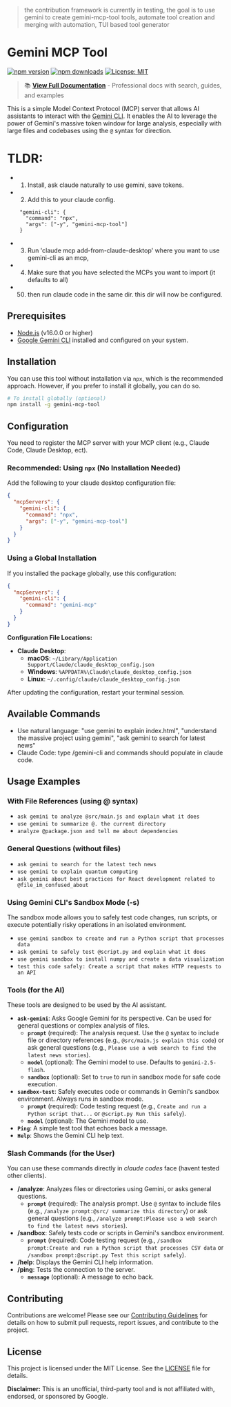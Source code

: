  >the contribution framework is currently in testing, the goal is to use gemini to create gemini-mcp-tool tools, automate tool creation and merging with automation, TUI based tool generator

# Gemini MCP Tool

[![npm version](https://img.shields.io/npm/v/gemini-mcp-tool)](https://www.npmjs.com/package/gemini-mcp-tool)
[![npm downloads](https://img.shields.io/npm/dt/gemini-mcp-tool)](https://www.npmjs.com/package/gemini-mcp-tool)
[![License: MIT](https://img.shields.io/badge/License-MIT-blue.svg)](https://opensource.org/licenses/MIT)

> 📚 **[View Full Documentation](https://jamubc.github.io/gemini-mcp-tool/)** - Professional docs with search, guides, and examples

This is a simple Model Context Protocol (MCP) server that allows AI assistants to interact with the [Gemini CLI](https://github.com/google-gemini/gemini-cli). It enables the AI to leverage the power of Gemini's massive token window for large analysis, especially with large files and codebases using the `@` syntax for direction.

# TLDR:

- 1. Install, ask claude naturally to use gemini, save tokens.
- 2. Add this to your claude config.

```
    "gemini-cli": {
      "command": "npx",
      "args": ["-y", "gemini-mcp-tool"]
    }
```

- 3. Run 'claude mcp add-from-claude-desktop' where you want to use gemini-cli as an mcp,
- 4. Make sure that you have selected the MCPs you want to import (it defaults to all)
- 50. then run claude code in the same dir. this dir will now be configured.

## Prerequisites

- [Node.js](https://nodejs.org/) (v16.0.0 or higher)
- [Google Gemini CLI](https://github.com/google-gemini/gemini-cli) installed and configured on your system.

## Installation

You can use this tool without installation via `npx`, which is the recommended approach. However, if you prefer to install it globally, you can do so.

```bash
# To install globally (optional)
npm install -g gemini-mcp-tool
```

## Configuration

You need to register the MCP server with your MCP client (e.g., Claude Code, Claude Desktop, ect).

### Recommended: Using `npx` (No Installation Needed)

Add the following to your claude desktop configuration file:

```json
{
  "mcpServers": {
    "gemini-cli": {
      "command": "npx",
      "args": ["-y", "gemini-mcp-tool"]
    }
  }
}
```

### Using a Global Installation

If you installed the package globally, use this configuration:

```json
{
  "mcpServers": {
    "gemini-cli": {
      "command": "gemini-mcp"
    }
  }
}
```

**Configuration File Locations:**

- **Claude Desktop**:
  - **macOS**: `~/Library/Application Support/Claude/claude_desktop_config.json`
  - **Windows**: `%APPDATA%\Claude\claude_desktop_config.json`
  - **Linux**: `~/.config/claude/claude_desktop_config.json`

After updating the configuration, restart your terminal session.

## Available Commands

- Use natural language: "use gemini to explain index.html", "understand the massive project using gemini", "ask gemini to search for latest news"
- Claude Code: type /gemini-cli and commands should populate in claude code.

## Usage Examples

### With File References (using @ syntax)

- `ask gemini to analyze @src/main.js and explain what it does`
- `use gemini to summarize @. the current directory`
- `analyze @package.json and tell me about dependencies`

### General Questions (without files)

- `ask gemini to search for the latest tech news`
- `use gemini to explain quantum computing`
- `ask gemini about best practices for React development related to @file_im_confused_about`

### Using Gemini CLI's Sandbox Mode (-s)

The sandbox mode allows you to safely test code changes, run scripts, or execute potentially risky operations in an isolated environment.

- `use gemini sandbox to create and run a Python script that processes data`
- `ask gemini to safely test @script.py and explain what it does`
- `use gemini sandbox to install numpy and create a data visualization`
- `test this code safely: Create a script that makes HTTP requests to an API`

### Tools (for the AI)

These tools are designed to be used by the AI assistant.

- **`ask-gemini`**: Asks Google Gemini for its perspective. Can be used for general questions or complex analysis of files.
  - **`prompt`** (required): The analysis request. Use the `@` syntax to include file or directory references (e.g., `@src/main.js explain this code`) or ask general questions (e.g., `Please use a web search to find the latest news stories`).
  - **`model`** (optional): The Gemini model to use. Defaults to `gemini-2.5-flash`.
  - **`sandbox`** (optional): Set to `true` to run in sandbox mode for safe code execution.
- **`sandbox-test`**: Safely executes code or commands in Gemini's sandbox environment. Always runs in sandbox mode.
  - **`prompt`** (required): Code testing request (e.g., `Create and run a Python script that...` or `@script.py Run this safely`).
  - **`model`** (optional): The Gemini model to use.
- **`Ping`**: A simple test tool that echoes back a message.
- **`Help`**: Shows the Gemini CLI help text.

### Slash Commands (for the User)

You can use these commands directly in _claude codes_ face (havent tested other clients).

- **/analyze**: Analyzes files or directories using Gemini, or asks general questions.
  - **`prompt`** (required): The analysis prompt. Use `@` syntax to include files (e.g., `/analyze prompt:@src/ summarize this directory`) or ask general questions (e.g., `/analyze prompt:Please use a web search to find the latest news stories`).
- **/sandbox**: Safely tests code or scripts in Gemini's sandbox environment.
  - **`prompt`** (required): Code testing request (e.g., `/sandbox prompt:Create and run a Python script that processes CSV data` or `/sandbox prompt:@script.py Test this script safely`).
- **/help**: Displays the Gemini CLI help information.
- **/ping**: Tests the connection to the server.
  - **`message`** (optional): A message to echo back.

## Contributing

Contributions are welcome! Please see our [Contributing Guidelines](CONTRIBUTING.md) for details on how to submit pull requests, report issues, and contribute to the project.

## License

This project is licensed under the MIT License. See the [LICENSE](LICENSE) file for details.

**Disclaimer:** This is an unofficial, third-party tool and is not affiliated with, endorsed, or sponsored by Google.
